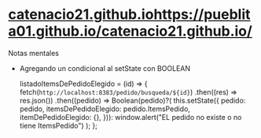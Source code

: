 # [catenacio21.github.io](https://pueblita01.github.io/catenacio21.github.io/)https://pueblita01.github.io/catenacio21.github.io/
Notas mentales

* Agregando un condicional al setState con BOOLEAN
  
   listadoItemsDePedidoElegido = (id) => {
    fetch(`http://localhost:8383/pedido/busqueda/${id}`)
      .then((res) => res.json())
      .then((pedido) =>
        Boolean(pedido)?(
        this.setState({
          pedido: pedido,
          itemsDePedidoElegido: pedido.ItemsPedido,
          itemDePedidoElegido: {},
        })): window.alert("EL pedido no existe o no tiene ItemsPedido")
      );
  };
